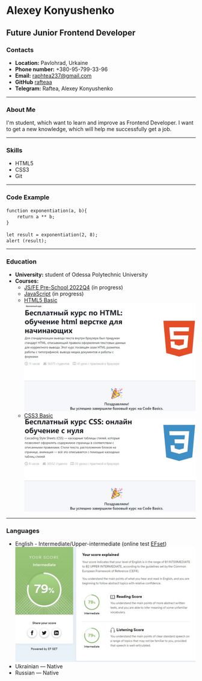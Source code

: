 # Alexey Konyushenko

## Future Junior Frontend Developer

### Contacts

* **Location:** Pavlohrad, Urkaine
* **Phone number:** +380-95-799-33-96
* **Email:** raphtea237@gmail.com
* **GitHub** [rafteaa](https://github.com/Rafteaa)
* **Telegram:** Raftea, Alexey Konyushenko

******

### About Me

I'm student, which want to learn and improve as Frontend Developer. I want to get a new knowledge, which will help me successfully get a job.

******

### Skills

* HTML5
* CSS3
* Git

******

### Code Example

```
function exponentiation(a, b){
	return a ** b;
}

let result = exponentiation(2, 8);
alert (result);
```

******

### Education
* **University:** student of Odessa Polytechnic University
* **Courses:**
    + [JS/FE Pre-School 2022Q4](https://rs.school/js-stage0/) (in progress)
	 + [JavaScript](https://learn.javascript.ru/) (in progress)
	 + [HTML5 Basic](https://code-basics.com/ru/languages/html) 
	 ![HTML5 course is finish](/img/html5-course-result.png)
	 + [CSS3 Basic](https://code-basics.com/ru/languages/css) 
	 ![CSS3 course is finish](/img/css3-course-result.png)

******

### Languages

* English - Intermediate/Upper-intermediate (online test [EFset](https://www.efset.org/quick-check)) 
![English test result](/img/english-test-result.png)
* Ukrainian — Native
* Russian — Native 
